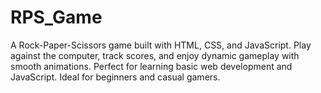 # RPS_Game
A Rock-Paper-Scissors game built with HTML, CSS, and JavaScript. Play against the computer, track scores, and enjoy dynamic gameplay with smooth animations. Perfect for learning basic web development and JavaScript. Ideal for beginners and casual gamers. 
